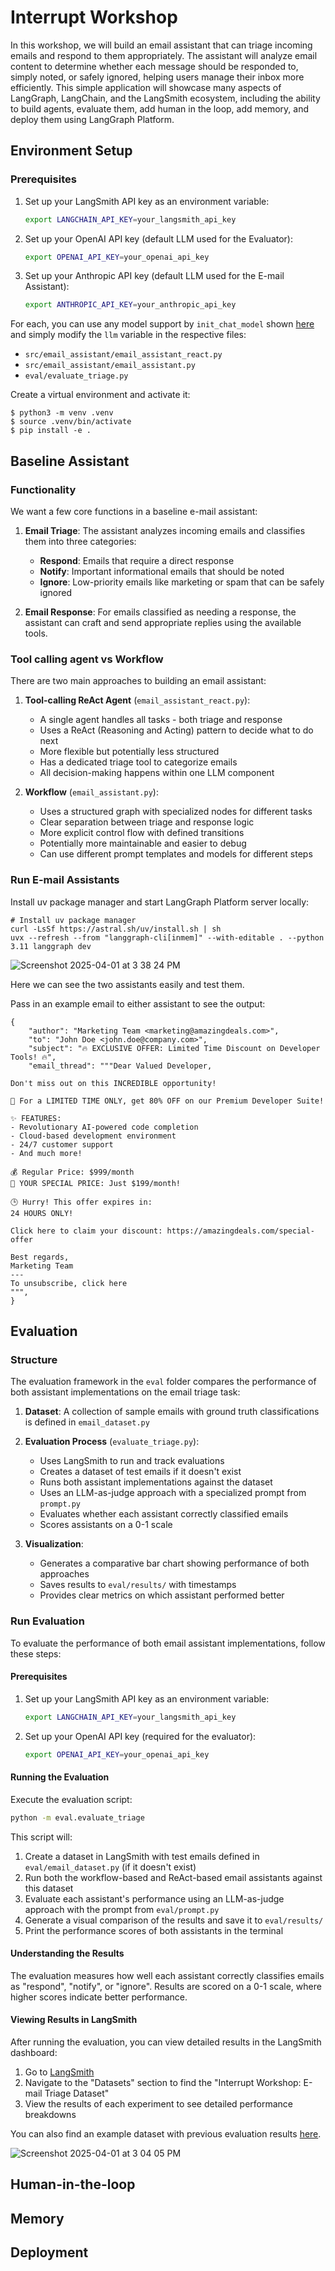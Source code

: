 # Interrupt Workshop 

In this workshop, we will build an email assistant that can triage incoming emails and respond to them appropriately. The assistant will analyze email content to determine whether each message should be responded to, simply noted, or safely ignored, helping users manage their inbox more efficiently. This simple application will showcase many aspects of LangGraph, LangChain, and the LangSmith ecosystem, including the ability to build agents, evaluate them, add human in the loop, add memory, and deploy them using LangGraph Platform.

## Environment Setup 

### Prerequisites
1. Set up your LangSmith API key as an environment variable:
   ```bash
   export LANGCHAIN_API_KEY=your_langsmith_api_key
   ```
2. Set up your OpenAI API key (default LLM used for the Evaluator):
   ```bash
   export OPENAI_API_KEY=your_openai_api_key
   ```
3. Set up your Anthropic API key (default LLM used for the E-mail Assistant):
   ```bash
   export ANTHROPIC_API_KEY=your_anthropic_api_key
   ```

For each, you can use any model support by `init_chat_model` shown [here](https://python.langchain.com/api_reference/langchain/chat_models/langchain.chat_models.base.init_chat_model.html) and simply modify the `llm` variable in the respective files:
* `src/email_assistant/email_assistant_react.py`
* `src/email_assistant/email_assistant.py`
* `eval/evaluate_triage.py`

Create a virtual environment and activate it:
```shell
$ python3 -m venv .venv
$ source .venv/bin/activate
$ pip install -e .
```

## Baseline Assistant 

### Functionality 

We want a few core functions in a baseline e-mail assistant:

1. **Email Triage**: The assistant analyzes incoming emails and classifies them into three categories:
   - **Respond**: Emails that require a direct response
   - **Notify**: Important informational emails that should be noted
   - **Ignore**: Low-priority emails like marketing or spam that can be safely ignored

2. **Email Response**: For emails classified as needing a response, the assistant can craft and send appropriate replies using the available tools.

### Tool calling agent vs Workflow 

There are two main approaches to building an email assistant:

1. **Tool-calling ReAct Agent** (`email_assistant_react.py`):
   - A single agent handles all tasks - both triage and response
   - Uses a ReAct (Reasoning and Acting) pattern to decide what to do next
   - More flexible but potentially less structured
   - Has a dedicated triage tool to categorize emails
   - All decision-making happens within one LLM component

2. **Workflow** (`email_assistant.py`):
   - Uses a structured graph with specialized nodes for different tasks
   - Clear separation between triage and response logic
   - More explicit control flow with defined transitions
   - Potentially more maintainable and easier to debug
   - Can use different prompt templates and models for different steps

### Run E-mail Assistants 

Install uv package manager and start LangGraph Platform server locally:
```shell
# Install uv package manager
curl -LsSf https://astral.sh/uv/install.sh | sh
uvx --refresh --from "langgraph-cli[inmem]" --with-editable . --python 3.11 langgraph dev
```

![Screenshot 2025-04-01 at 3 38 24 PM](https://github.com/user-attachments/assets/f93aa02e-5497-440e-9040-eb149701226b)

Here we can see the two assistants easily and test them.

Pass in an example email to either assistant to see the output:
```shell
{
    "author": "Marketing Team <marketing@amazingdeals.com>",
    "to": "John Doe <john.doe@company.com>",
    "subject": "🔥 EXCLUSIVE OFFER: Limited Time Discount on Developer Tools! 🔥",
    "email_thread": """Dear Valued Developer,

Don't miss out on this INCREDIBLE opportunity! 

🚀 For a LIMITED TIME ONLY, get 80% OFF on our Premium Developer Suite! 

✨ FEATURES:
- Revolutionary AI-powered code completion
- Cloud-based development environment
- 24/7 customer support
- And much more!

💰 Regular Price: $999/month
🎉 YOUR SPECIAL PRICE: Just $199/month!

🕒 Hurry! This offer expires in:
24 HOURS ONLY!

Click here to claim your discount: https://amazingdeals.com/special-offer

Best regards,
Marketing Team
---
To unsubscribe, click here
""",
}
```

## Evaluation

### Structure 

The evaluation framework in the `eval` folder compares the performance of both assistant implementations on the email triage task:

1. **Dataset**: A collection of sample emails with ground truth classifications is defined in `email_dataset.py`

2. **Evaluation Process** (`evaluate_triage.py`):
   - Uses LangSmith to run and track evaluations
   - Creates a dataset of test emails if it doesn't exist
   - Runs both assistant implementations against the dataset
   - Uses an LLM-as-judge approach with a specialized prompt from `prompt.py`
   - Evaluates whether each assistant correctly classified emails
   - Scores assistants on a 0-1 scale

3. **Visualization**:
   - Generates a comparative bar chart showing performance of both approaches
   - Saves results to `eval/results/` with timestamps
   - Provides clear metrics on which assistant performed better

### Run Evaluation 

To evaluate the performance of both email assistant implementations, follow these steps:

#### Prerequisites
1. Set up your LangSmith API key as an environment variable:
   ```bash
   export LANGCHAIN_API_KEY=your_langsmith_api_key
   ```

2. Set up your OpenAI API key (required for the evaluator):
   ```bash
   export OPENAI_API_KEY=your_openai_api_key
   ```

#### Running the Evaluation
Execute the evaluation script:
```bash
python -m eval.evaluate_triage
```

This script will:
1. Create a dataset in LangSmith with test emails defined in `eval/email_dataset.py` (if it doesn't exist)
2. Run both the workflow-based and ReAct-based email assistants against this dataset
3. Evaluate each assistant's performance using an LLM-as-judge approach with the prompt from `eval/prompt.py`
4. Generate a visual comparison of the results and save it to `eval/results/`
5. Print the performance scores of both assistants in the terminal

#### Understanding the Results
The evaluation measures how well each assistant correctly classifies emails as "respond", "notify", or "ignore". Results are scored on a 0-1 scale, where higher scores indicate better performance.

#### Viewing Results in LangSmith
After running the evaluation, you can view detailed results in the LangSmith dashboard:
1. Go to [LangSmith](https://smith.langchain.com/)
2. Navigate to the "Datasets" section to find the "Interrupt Workshop: E-mail Triage Dataset"
3. View the results of each experiment to see detailed performance breakdowns

You can also find an example dataset with previous evaluation results [here](https://smith.langchain.com/public/1e3765c9-3455-4243-bb75-e4d865cc5960/d).

![Screenshot 2025-04-01 at 3 04 05 PM](https://github.com/user-attachments/assets/0545212b-4563-4ca8-a748-abe31c84ee18)

## Human-in-the-loop 

## Memory 

## Deployment 
